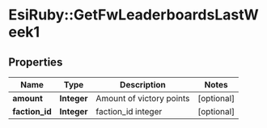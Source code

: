 # EsiRuby::GetFwLeaderboardsLastWeek1

## Properties
Name | Type | Description | Notes
------------ | ------------- | ------------- | -------------
**amount** | **Integer** | Amount of victory points | [optional] 
**faction_id** | **Integer** | faction_id integer | [optional] 


